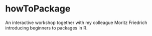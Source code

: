 # howToPackage
An interactive workshop together with my colleague Moritz Friedrich introducing beginners to packages in R.
